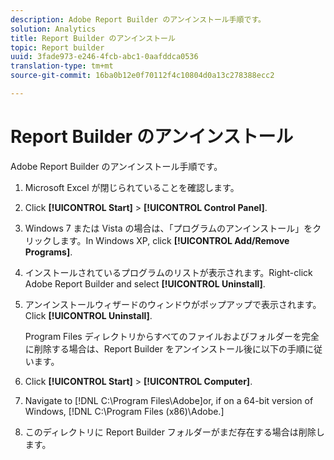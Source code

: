 ```yaml
---
description: Adobe Report Builder のアンインストール手順です。
solution: Analytics
title: Report Builder のアンインストール
topic: Report builder
uuid: 3fade973-e246-4fcb-abc1-0aafddca0536
translation-type: tm+mt
source-git-commit: 16ba0b12e0f70112f4c10804d0a13c278388ecc2

---
```



# Report Builder のアンインストール

Adobe Report Builder のアンインストール手順です。

1. Microsoft Excel が閉じられていることを確認します。
1. Click **[!UICONTROL Start]** &gt; **[!UICONTROL Control Panel]**.
1. Windows 7 または Vista の場合は、「プログラムのアンインストール」をクリックします。In Windows XP, click **[!UICONTROL Add/Remove Programs]**.
1. インストールされているプログラムのリストが表示されます。Right-click Adobe Report Builder and select **[!UICONTROL Uninstall]**.
1. アンインストールウィザードのウィンドウがポップアップで表示されます。Click **[!UICONTROL Uninstall]**.

   Program Files ディレクトリからすべてのファイルおよびフォルダーを完全に削除する場合は、Report Builder をアンインストール後に以下の手順に従います。
1. Click **[!UICONTROL Start]** &gt; **[!UICONTROL Computer]**.
1. Navigate to [!DNL C:\Program Files\Adobe\]or, if on a 64-bit version of Windows, [!DNL C:\Program Files (x86)\Adobe.]
1. このディレクトリに Report Builder フォルダーがまだ存在する場合は削除します。
